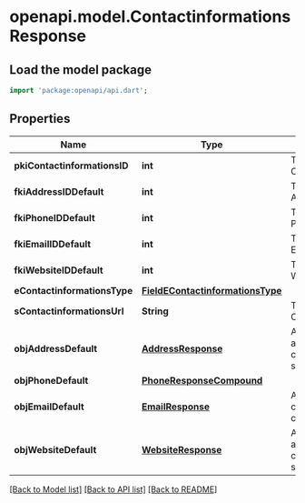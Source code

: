 # openapi.model.ContactinformationsResponse

## Load the model package
```dart
import 'package:openapi/api.dart';
```

## Properties
Name | Type | Description | Notes
------------ | ------------- | ------------- | -------------
**pkiContactinformationsID** | **int** | The unique ID of the Contactinformations | 
**fkiAddressIDDefault** | **int** | The unique ID of the Address | [optional] 
**fkiPhoneIDDefault** | **int** | The unique ID of the Phone. | [optional] 
**fkiEmailIDDefault** | **int** | The unique ID of the Email | [optional] 
**fkiWebsiteIDDefault** | **int** | The unique ID of the Website Default | [optional] 
**eContactinformationsType** | [**FieldEContactinformationsType**](FieldEContactinformationsType.md) |  | 
**sContactinformationsUrl** | **String** | The url of the Contactinformations | [optional] 
**objAddressDefault** | [**AddressResponse**](AddressResponse.md) | An Address Object and children to create a complete structure | [optional] 
**objPhoneDefault** | [**PhoneResponseCompound**](PhoneResponseCompound.md) |  | [optional] 
**objEmailDefault** | [**EmailResponse**](EmailResponse.md) | An Email Object and children to create a complete structure | [optional] 
**objWebsiteDefault** | [**WebsiteResponse**](WebsiteResponse.md) | A Website Object and children to create a complete structure | [optional] 

[[Back to Model list]](../README.md#documentation-for-models) [[Back to API list]](../README.md#documentation-for-api-endpoints) [[Back to README]](../README.md)


